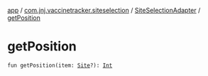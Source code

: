 [app](../../index.md) / [com.jnj.vaccinetracker.siteselection](../index.md) / [SiteSelectionAdapter](index.md) / [getPosition](./get-position.md)

# getPosition

`fun getPosition(item: `[`Site`](../../com.jnj.vaccinetracker.common.data.models.api.response/-site/index.md)`?): `[`Int`](https://kotlinlang.org/api/latest/jvm/stdlib/kotlin/-int/index.html)